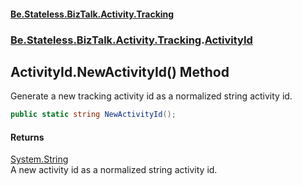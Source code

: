 #### [Be.Stateless.BizTalk.Activity.Tracking](README.md 'README')
### [Be.Stateless.BizTalk.Activity.Tracking](Be.Stateless.BizTalk.Activity.Tracking.md 'Be.Stateless.BizTalk.Activity.Tracking').[ActivityId](ActivityId.md 'Be.Stateless.BizTalk.Activity.Tracking.ActivityId')

## ActivityId.NewActivityId() Method

Generate a new tracking activity id as a normalized string activity id.

```csharp
public static string NewActivityId();
```

#### Returns
[System.String](https://docs.microsoft.com/en-us/dotnet/api/System.String 'System.String')  
A new activity id as a normalized string activity id.